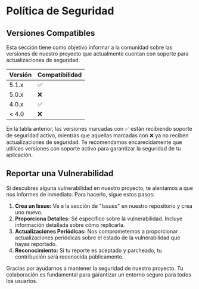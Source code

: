# Política de Seguridad

## Versiones Compatibles

Esta sección tiene como objetivo informar a la comunidad sobre las versiones de nuestro proyecto que actualmente cuentan con soporte para actualizaciones de seguridad.

| Versión | Compatibilidad      |
| ------- | ------------------  |
| 5.1.x   | :white_check_mark:  |
| 5.0.x   | :x:                |
| 4.0.x   | :white_check_mark:  |
| < 4.0   | :x:                |

En la tabla anterior, las versiones marcadas con :white_check_mark: están recibiendo soporte de seguridad activo, mientras que aquellas marcadas con :x: ya no reciben actualizaciones de seguridad. Te recomendamos encarecidamente que utilices versiones con soporte activo para garantizar la seguridad de tu aplicación.

## Reportar una Vulnerabilidad

Si descubres alguna vulnerabilidad en nuestro proyecto, te alentamos a que nos informes de inmediato. Para hacerlo, sigue estos pasos:

1. **Crea un Issue:** Ve a la sección de "Issues" en nuestro repositorio y crea uno nuevo.
2. **Proporciona Detalles:** Sé específico sobre la vulnerabilidad. Incluye información detallada sobre cómo replicarla.
3. **Actualizaciones Periódicas:** Nos comprometemos a proporcionar actualizaciones periódicas sobre el estado de la vulnerabilidad que hayas reportado.
4. **Reconocimiento:** Si tu reporte es aceptado y parcheado, tu contribución será reconocida públicamente.

Gracias por ayudarnos a mantener la seguridad de nuestro proyecto. Tu colaboración es fundamental para garantizar un entorno seguro para todos los usuarios.
